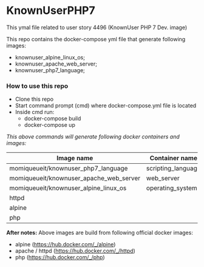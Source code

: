# KnownUserPHP7
This ymal file related to user story 4496 (KnownUser PHP 7 Dev. image)

This repo contains the docker-compose yml file that generate following images:
- knownuser_alpine_linux_os;
- knownuser_apache_web_server;
- knownuser_php7_language;

### How to use this repo
- Clone this repo 
- Start command prompt (cmd) where docker-compose.yml file is located
- Inside cmd run: 
	- docker-compose build
	- docker-compose up 

*This above commands will generate following docker containers and images:*

| Image name  | Container name |
| ------------- | ------------- |
| momiqueueit/knownuser_php7_language  | scripting_language  |
| momiqueueit/knownuser_apache_web_server  | web_server  |
| momiqueueit/knownuser_alpine_linux_os  | operating_system  |
| httpd  |   |
| alpine  |   |
| php  |   |


**After notes:**
Above images are build from following official docker images:
- alpine (https://hub.docker.com/_/alpine)
- apache / httpd (https://hub.docker.com/_/httpd)
- php (https://hub.docker.com/_/php)


